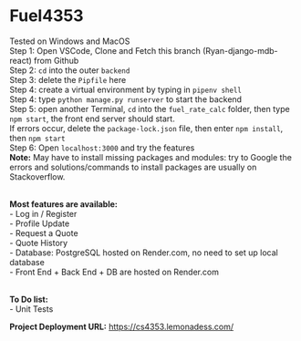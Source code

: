 # Fuel4353
Tested on Windows and MacOS<br>
Step 1: Open VSCode, Clone and Fetch this branch (Ryan-django-mdb-react) from Github<br>
Step 2: ```cd``` into the outer ```backend``` <br>
Step 3: delete the ```Pipfile``` here<br>
Step 4: create a virtual environment by typing in ```pipenv shell```<br>
Step 4: type ```python manage.py runserver``` to start the backend<br>
Step 5: open another Terminal, ```cd``` into the ```fuel_rate_calc``` folder, then type ```npm start```, the front end server should start.<br>
If errors occur, delete the ```package-lock.json``` file, then enter ```npm install```, then ```npm start```<br>
Step 6: Open ```localhost:3000``` and try the features<br>
**Note:** May have to install missing packages and modules: try to Google the errors and solutions/commands to install packages are usually on Stackoverflow.
<br><br>

**Most features are available:**<br>
    - Log in / Register <br>
    - Profile Update <br>
    - Request a Quote <br>
    - Quote History <br>
    - Database: PostgreSQL hosted on Render.com, no need to set up local database<br>
    - Front End + Back End + DB are hosted on Render.com<br><br>

**To Do list:**<br>
    - Unit Tests<br>

**Project Deployment URL:** https://cs4353.lemonadess.com/
